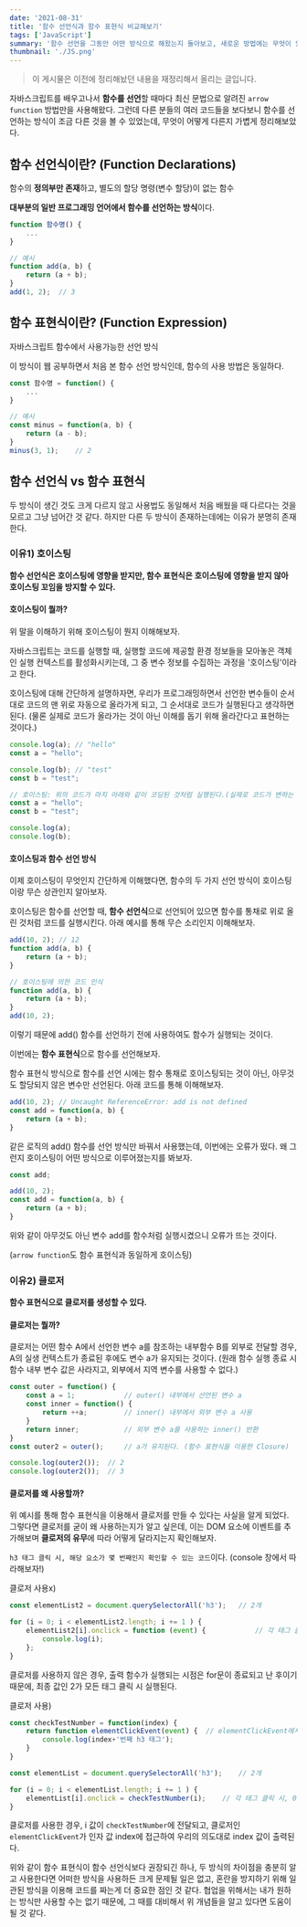```yaml
---
date: '2021-08-31'
title: '함수 선언식과 함수 표현식 비교해보기'
tags: ['JavaScript']
summary: '함수 선언을 그동안 어떤 방식으로 해왔는지 돌아보고, 새로운 방법에는 무엇이 있으며 무엇이 좋은 방법인지 알아보자'
thumbnail: './JS.png'
---
```


> 이 게시물은 이전에 정리해놨던 내용을 재정리해서 올리는 글입니다.



자바스크립트를 배우고나서 **함수를 선언**할 때마다 최신 문법으로 알려진  `arrow function` 방법만을 사용해왔다. 그런데 다른 분들의 여러 코드들을 보다보니 함수를 선언하는 방식이 조금 다른 것을 볼 수 있었는데, 무엇이 어떻게 다른지 가볍게 정리해보았다. 



## 함수 선언식이란? (Function Declarations)

함수의 **정의부만 존재**하고, 별도의 할당 명령(변수 할당)이 없는 함수

**대부분의 일반 프로그래밍 언어에서 함수를 선언하는 방식**이다.

```js
function 함수명() { 
    ... 
}
```

```js
// 예시
function add(a, b) {
    return (a + b);
}
add(1, 2);	// 3
```



## 함수 표현식이란? (Function Expression)

자바스크립트 함수에서 사용가능한 선언 방식

이 방식이 웹 공부하면서 처음 본 함수 선언 방식인데, 함수의 사용 방법은 동일하다.

```js
const 함수명 = function() {
	...
}
```

```js
// 예시
const minus = function(a, b) {
    return (a - b);
}
minus(3, 1);	// 2
```



## 함수 선언식 vs 함수 표현식

두 방식이 생긴 것도 크게 다르지 않고 사용법도 동일해서 처음 배웠을 때 다르다는 것을 모르고 그냥 넘어간 것 같다. 하지만 다른 두 방식이 존재하는데에는 이유가 분명히 존재한다. 



### 이유1) 호이스팅

**함수 선언식은 호이스팅에 영향을 받지만, 함수 표현식은 호이스팅에 영향을 받지 않아 호이스팅 꼬임을 방지할 수 있다.**



#### 호이스팅이 뭘까?

위 말을 이해하기 위해 호이스팅이 뭔지 이해해보자.

자바스크립트는 코드를 실행할 때, 실행할 코드에 제공할 환경 정보들을 모아놓은 객체인 실행 컨텍스트를 활성화시키는데, 그 중 변수 정보를 수집하는 과정을 '호이스팅'이라고 한다.

호이스팅에 대해 간단하게 설명하자면, 우리가 프로그래밍하면서 선언한 변수들이 순서대로 코드의 맨 위로 자동으로 올라가게 되고,  그 순서대로 코드가 실행된다고 생각하면 된다. (물론 실제로 코드가 올라가는 것이 아닌 이해를 돕기 위해 올라간다고 표현하는 것이다.)

```js
console.log(a);	// "hello"
const a = "hello";

console.log(b);	// "test"
const b = "test";
```

```js
// 호이스팅: 위의 코드가 마치 아래와 같이 코딩된 것처럼 실행된다.(실제로 코드가 변하는 것x)
const a = "hello";
const b = "test";

console.log(a);
console.log(b);
```



#### 호이스팅과 함수 선언 방식

이제 호이스팅이 무엇인지 간단하게 이해했다면, 함수의 두 가지 선언 방식이 호이스팅이랑 무슨 상관인지 알아보자.

호이스팅은 함수를 선언할 때, **함수 선언식**으로 선언되어 있으면 함수를 통채로 위로 올린 것처럼 코드를 실행시킨다. 아래 예시를 통해 무슨 소리인지 이해해보자.

```js
add(10, 2);	// 12
function add(a, b) {
    return (a + b);
}
```

```js
// 호이스팅에 의한 코드 인식
function add(a, b) {
    return (a + b);
}
add(10, 2);
```

이렇기 때문에 add() 함수를 선언하기 전에 사용하여도 함수가 실행되는 것이다.



이번에는 **함수 표현식**으로 함수를 선언해보자. 

함수 표현식 방식으로 함수를 선언 시에는 함수 통채로 호이스팅되는 것이 아닌, 아무것도 할당되지 않은 변수만 선언된다. 아래 코드를 통해 이해해보자.

```js
add(10, 2);	// Uncaught ReferenceError: add is not defined
const add = function(a, b) {
    return (a + b);
}
```

같은 로직의 add() 함수를 선언 방식만 바꿔서 사용했는데, 이번에는 오류가 떴다. 왜 그런지 호이스팅이 어떤 방식으로 이루어졌는지를 봐보자.

```js
const add;

add(10, 2);
const add = function(a, b) {
    return (a + b);
}
```

 위와 같이 아무것도 아닌 변수 add를 함수처럼 실행시켰으니 오류가 뜨는 것이다.

(`arrow function`도 함수 표현식과 동일하게 호이스팅)



### 이유2) 클로저

**함수 표현식으로 클로저를 생성할 수 있다.**



#### 클로저는 뭘까?

클로저는 어떤 함수 A에서 선언한 변수 a를 참조하는 내부함수 B를 외부로 전달할 경우, A의 실생 컨텍스트가 종료된 후에도 변수 a가 유지되는 것이다. (원래 함수 실행 종료 시 함수 내부 변수 값은 사라지고, 외부에서 지역 변수를 사용할 수 없다.)

```js
const outer = function() {
    const a = 1;			// outer() 내부에서 선언된 변수 a
    const inner = function() {
        return ++a;			// inner() 내부에서 외부 변수 a 사용
    }
    return inner;			// 외부 변수 a를 사용하는 inner() 반환
}
const outer2 = outer();		// a가 유지된다. (함수 표현식을 이용한 Closure)

console.log(outer2());	// 2
console.log(outer2());	// 3
```



#### 클로저를 왜 사용할까?

위 예시를 통해 함수 표현식을 이용해서 클로저를 만들 수 있다는 사실을 알게 되었다. 그렇다면 클로저를 굳이 왜 사용하는지가 알고 싶은데, 이는 DOM 요소에 이벤트를 추가해보며 **클로저의 유무**에 따라 어떻게 달라지는지 확인해보자.

`h3 태그 클릭 시, 해당 요소가 몇 번째인지 확인할 수 있는 코드`이다. (console 창에서 따라해보자!)

클로저 사용x)

```js
const elementList2 = document.querySelectorAll('h3');	// 2개

for (i = 0; i < elementList2.length; i += 1 ) {
    elementList2[i].onclick = function (event) {			// 각 태그 클릭 시, 1,1 출력
        console.log(i);
    };	
}
```

클로저를 사용하지 않은 경우, 출력 함수가 실행되는 시점은 for문이 종료되고 난 후이기 때문에, 최종 값인 2가 모든 태그 클릭 시 실행된다.



클로저 사용)

```js
const checkTestNumber = function(index) {
    return function elementClickEvent(event) {	// elementClickEvent에서 외부 변수 접근
        console.log(index+'번째 h3 태그');
    }
}

const elementList = document.querySelectorAll('h3');	// 2개

for (i = 0; i < elementList.length; i += 1 ) {
    elementList[i].onclick = checkTestNumber(i);	// 각 태그 클릭 시, 0,1 출력
}
```

클로저를 사용한 경우, i 값이 `checkTestNumber`에 전달되고, 클로저인 `elementClickEvent`가 인자 값 index에 접근하여 우리의 의도대로 index 값이 출력된다.



위와 같이 함수 표현식이 함수 선언식보다 권장되긴 하나, 두 방식의 차이점을 충분히 알고 사용한다면 어떠한 방식을 사용하든 크게 문제될 일은 없고, 혼란을 방지하기 위해 일관된 방식을 이용해 코드를 짜는게 더 중요한 점인 것 같다. 협업을 위해서는 내가 원하는 방식만 사용할 수는 없기 때문에, 그 때를 대비해서 위 개념들을 알고 있다면 도움이 될 것 같다.